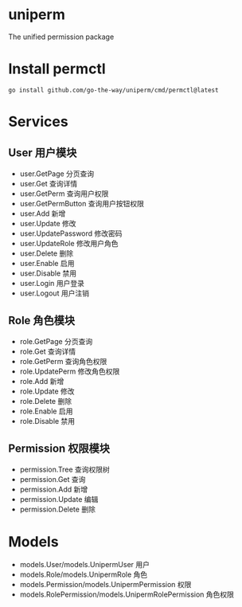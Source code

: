 # uniperm
The unified permission package

# Install permctl
```
go install github.com/go-the-way/uniperm/cmd/permctl@latest
```

# Services

## User 用户模块
- user.GetPage 分页查询
- user.Get 查询详情
- user.GetPerm 查询用户权限
- user.GetPermButton 查询用户按钮权限
- user.Add 新增
- user.Update 修改
- user.UpdatePassword 修改密码
- user.UpdateRole 修改用户角色
- user.Delete 删除
- user.Enable 启用
- user.Disable 禁用
- user.Login 用户登录
- user.Logout 用户注销

## Role 角色模块
- role.GetPage 分页查询
- role.Get 查询详情
- role.GetPerm 查询角色权限
- role.UpdatePerm 修改角色权限
- role.Add 新增
- role.Update 修改
- role.Delete 删除
- role.Enable 启用
- role.Disable 禁用

## Permission 权限模块
- permission.Tree 查询权限树
- permission.Get 查询
- permission.Add 新增
- permission.Update 编辑
- permission.Delete 删除
 
# Models
- models.User/models.UnipermUser 用户
- models.Role/models.UnipermRole 角色
- models.Permission/models.UnipermPermission 权限
- models.RolePermission/models.UnipermRolePermission 角色权限